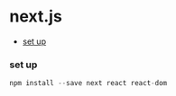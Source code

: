 # next.js

* [set up](#set-up)

### set up

```javascript
npm install --save next react react-dom
```
